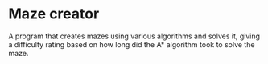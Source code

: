 # Maze creator
A program that creates mazes using various algorithms and solves it, giving a difficulty rating based on how long did the A* algorithm took to solve the maze.

